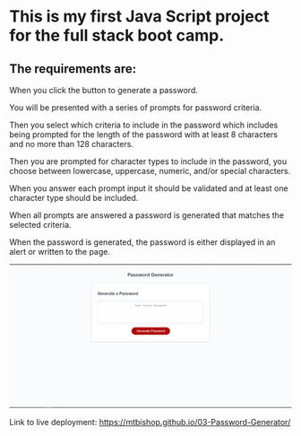 # This is my first Java Script project for the full stack boot camp.

## The requirements are:

When you click the button to generate a password.

You will be presented with a series of prompts for password criteria.

Then you select which criteria to include in the password which includes being prompted for the length of the password with at least 8 characters and no more than 128 characters.

Then you are prompted for character types to include in the password, you choose between lowercase, uppercase, numeric, and/or special characters.

When you answer each prompt input it should be validated and at least one character type should be included.

When all prompts are answered a password is generated that matches the selected criteria.

When the password is generated, the password is either displayed in an alert or written to the page.

![project-demo-img](https://github.com/mtbishop/03-Password-Generator/blob/main/docs/assets/application%20demo.PNG)

Link to live deployment:  https://mtbishop.github.io/03-Password-Generator/
